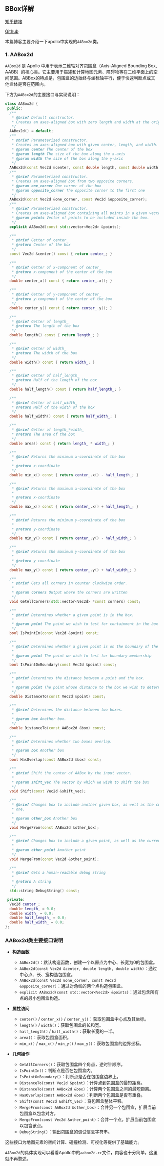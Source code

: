 <!--
 * @Author: LOTEAT
 * @Date: 2025-07-07 10:35:57
-->
## BBox详解

[知乎链接](https://zhuanlan.zhihu.com/p/1925506308330723138)

[Github](https://github.com/LOTEAT/Apollo-Notes/blob/master/map/BBox/bbox.md)

本篇博客主要介绍一下apollo中实现的`AABox2d`类。

### 1. AABox2d

`AABox2d` 是 Apollo 中用于表示二维轴对齐包围盒（Axis-Aligned Bounding Box, AABB）的核心类。它主要用于描述和计算地图元素、障碍物等在二维平面上的空间范围。ABBox的特点是，包围盒的边始终与坐标轴平行，便于快速判断点或其他盒体是否在范围内。


下方为`AABox2d`的主要接口与实现说明：

```cpp
class AABox2d {
 public:
  /**
   * @brief Default constructor.
   * Creates an axes-aligned box with zero length and width at the origin.
   */
  AABox2d() = default;
  /**
   * @brief Parameterized constructor.
   * Creates an axes-aligned box with given center, length, and width.
   * @param center The center of the box
   * @param length The size of the box along the x-axis
   * @param width The size of the box along the y-axis
   */
  AABox2d(const Vec2d &center, const double length, const double width);
  /**
   * @brief Parameterized constructor.
   * Creates an axes-aligned box from two opposite corners.
   * @param one_corner One corner of the box
   * @param opposite_corner The opposite corner to the first one
   */
  AABox2d(const Vec2d &one_corner, const Vec2d &opposite_corner);
  /**
   * @brief Parameterized constructor.
   * Creates an axes-aligned box containing all points in a given vector.
   * @param points Vector of points to be included inside the box.
   */
  explicit AABox2d(const std::vector<Vec2d> &points);

  /**
   * @brief Getter of center_
   * @return Center of the box
   */
  const Vec2d &center() const { return center_; }

  /**
   * @brief Getter of x-component of center_
   * @return x-component of the center of the box
   */
  double center_x() const { return center_.x(); }

  /**
   * @brief Getter of y-component of center_
   * @return y-component of the center of the box
   */
  double center_y() const { return center_.y(); }

  /**
   * @brief Getter of length_
   * @return The length of the box
   */
  double length() const { return length_; }

  /**
   * @brief Getter of width_
   * @return The width of the box
   */
  double width() const { return width_; }

  /**
   * @brief Getter of half_length_
   * @return Half of the length of the box
   */
  double half_length() const { return half_length_; }

  /**
   * @brief Getter of half_width_
   * @return Half of the width of the box
   */
  double half_width() const { return half_width_; }

  /**
   * @brief Getter of length_*width_
   * @return The area of the box
   */
  double area() const { return length_ * width_; }

  /**
   * @brief Returns the minimum x-coordinate of the box
   *
   * @return x-coordinate
   */
  double min_x() const { return center_.x() - half_length_; }

  /**
   * @brief Returns the maximum x-coordinate of the box
   *
   * @return x-coordinate
   */
  double max_x() const { return center_.x() + half_length_; }

  /**
   * @brief Returns the minimum y-coordinate of the box
   *
   * @return y-coordinate
   */
  double min_y() const { return center_.y() - half_width_; }

  /**
   * @brief Returns the maximum y-coordinate of the box
   *
   * @return y-coordinate
   */
  double max_y() const { return center_.y() + half_width_; }

  /**
   * @brief Gets all corners in counter clockwise order.
   *
   * @param corners Output where the corners are written
   */
  void GetAllCorners(std::vector<Vec2d> *const corners) const;

  /**
   * @brief Determines whether a given point is in the box.
   *
   * @param point The point we wish to test for containment in the box
   */
  bool IsPointIn(const Vec2d &point) const;

  /**
   * @brief Determines whether a given point is on the boundary of the box.
   *
   * @param point The point we wish to test for boundary membership
   */
  bool IsPointOnBoundary(const Vec2d &point) const;

  /**
   * @brief Determines the distance between a point and the box.
   *
   * @param point The point whose distance to the box we wish to determine.
   */
  double DistanceTo(const Vec2d &point) const;

  /**
   * @brief Determines the distance between two boxes.
   *
   * @param box Another box.
   */
  double DistanceTo(const AABox2d &box) const;

  /**
   * @brief Determines whether two boxes overlap.
   *
   * @param box Another box
   */
  bool HasOverlap(const AABox2d &box) const;

  /**
   * @brief Shift the center of AABox by the input vector.
   *
   * @param shift_vec The vector by which we wish to shift the box
   */
  void Shift(const Vec2d &shift_vec);

  /**
   * @brief Changes box to include another given box, as well as the current
   * one.
   *
   * @param other_box Another box
   */
  void MergeFrom(const AABox2d &other_box);

  /**
   * @brief Changes box to include a given point, as well as the current box.
   *
   * @param other_point Another point
   */
  void MergeFrom(const Vec2d &other_point);

  /**
   * @brief Gets a human-readable debug string
   *
   * @return A string
   */
  std::string DebugString() const;

 private:
  Vec2d center_;
  double length_ = 0.0;
  double width_ = 0.0;
  double half_length_ = 0.0;
  double half_width_ = 0.0;
};
```

### AABox2d类主要接口说明

- **构造函数**
  - `AABox2d()`：默认构造函数，创建一个以原点为中心、长宽为0的包围盒。
  - `AABox2d(const Vec2d &center, double length, double width)`：通过中心点、长、宽构造包围盒。
  - `AABox2d(const Vec2d &one_corner, const Vec2d &opposite_corner)`：通过对角线的两个点构造包围盒。
  - `explicit AABox2d(const std::vector<Vec2d> &points)`：通过包含所有点的最小包围盒构造。

- **属性访问**
  - `center()` / `center_x()` / `center_y()`：获取包围盒中心点及其坐标。
  - `length()` / `width()`：获取包围盒的长和宽。
  - `half_length()` / `half_width()`：获取长宽的一半。
  - `area()`：获取包围盒面积。
  - `min_x()` / `max_x()` / `min_y()` / `max_y()`：获取包围盒的边界坐标。

- **几何操作**
  - `GetAllCorners()`：获取包围盒四个角点，逆时针顺序。
  - `IsPointIn()`：判断点是否在包围盒内。
  - `IsPointOnBoundary()`：判断点是否在包围盒边界上。
  - `DistanceTo(const Vec2d &point)`：计算点到包围盒的最短距离。
  - `DistanceTo(const AABox2d &box)`：计算两个包围盒之间的最短距离。
  - `HasOverlap(const AABox2d &box)`：判断两个包围盒是否有重叠。
  - `Shift(const Vec2d &shift_vec)`：将包围盒整体平移。
  - `MergeFrom(const AABox2d &other_box)`：合并另一个包围盒，扩展当前包围盒以包含对方。
  - `MergeFrom(const Vec2d &other_point)`：合并一个点，扩展当前包围盒以包含该点。
  - `DebugString()`：输出包围盒的调试信息字符串。

这些接口为地图元素的空间计算、碰撞检测、可视化等提供了基础能力。

`AABox2d`的具体实现可以看看Apollo中的`aabox2d.cc`文件，内容也十分简单，这里就不再赘述。
